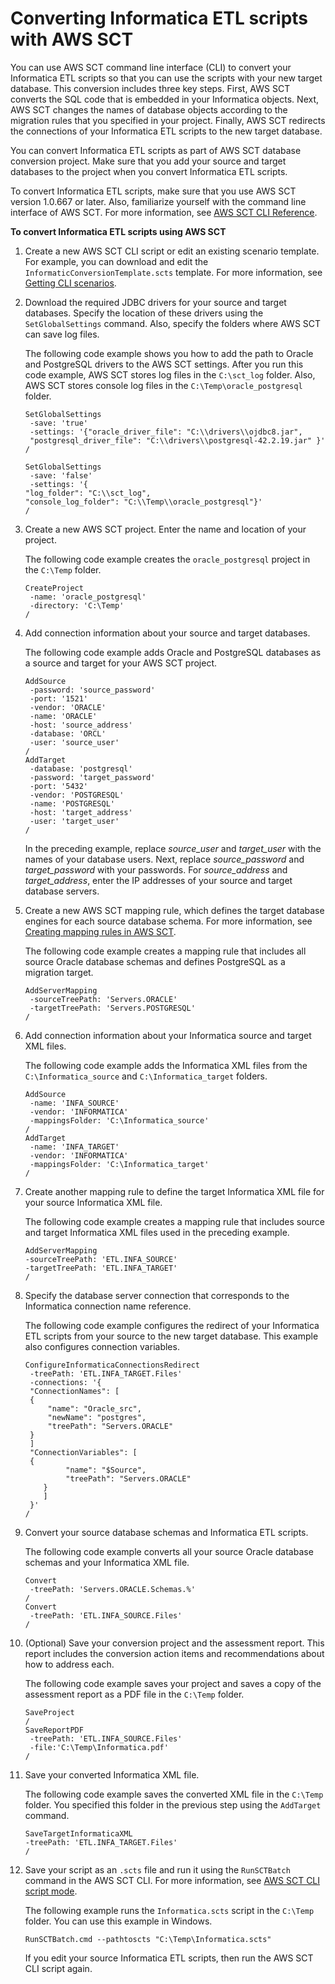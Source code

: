 # Converting Informatica ETL scripts with AWS SCT<a name="CHAP-converting-informatica"></a>

You can use AWS SCT command line interface \(CLI\) to convert your Informatica ETL scripts so that you can use the scripts with your new target database\. This conversion includes three key steps\. First, AWS SCT converts the SQL code that is embedded in your Informatica objects\. Next, AWS SCT changes the names of database objects according to the migration rules that you specified in your project\. Finally, AWS SCT redirects the connections of your Informatica ETL scripts to the new target database\.

You can convert Informatica ETL scripts as part of AWS SCT database conversion project\. Make sure that you add your source and target databases to the project when you convert Informatica ETL scripts\.

To convert Informatica ETL scripts, make sure that you use AWS SCT version 1\.0\.667 or later\. Also, familiarize yourself with the command line interface of AWS SCT\. For more information, see [AWS SCT CLI Reference](CHAP_Reference.md)\.

**To convert Informatica ETL scripts using AWS SCT**

1. Create a new AWS SCT CLI script or edit an existing scenario template\. For example, you can download and edit the `InformaticConversionTemplate.scts` template\. For more information, see [Getting CLI scenarios](CHAP_Reference.md#CHAP_Reference.Scenario)\.

1. Download the required JDBC drivers for your source and target databases\. Specify the location of these drivers using the `SetGlobalSettings` command\. Also, specify the folders where AWS SCT can save log files\.

   The following code example shows you how to add the path to Oracle and PostgreSQL drivers to the AWS SCT settings\. After you run this code example, AWS SCT stores log files in the `C:\sct_log` folder\. Also, AWS SCT stores console log files in the `C:\Temp\oracle_postgresql` folder\.

   ```
   SetGlobalSettings
   	-save: 'true'
   	-settings: '{"oracle_driver_file": "C:\\drivers\\ojdbc8.jar",    
   	"postgresql_driver_file": "C:\\drivers\\postgresql-42.2.19.jar" }'
   /
   
   SetGlobalSettings
   	-save: 'false'
   	-settings: '{
   "log_folder": "C:\\sct_log",
   "console_log_folder": "C:\\Temp\\oracle_postgresql"}'
   /
   ```

1. Create a new AWS SCT project\. Enter the name and location of your project\.

   The following code example creates the `oracle_postgresql` project in the `C:\Temp` folder\.

   ```
   CreateProject
   	-name: 'oracle_postgresql'
   	-directory: 'C:\Temp'
   /
   ```

1. Add connection information about your source and target databases\.

   The following code example adds Oracle and PostgreSQL databases as a source and target for your AWS SCT project\.

   ```
   AddSource
   	-password: 'source_password'
   	-port: '1521'
   	-vendor: 'ORACLE'
   	-name: 'ORACLE'
   	-host: 'source_address'
   	-database: 'ORCL'
   	-user: 'source_user'
   /
   AddTarget
   	-database: 'postgresql'
   	-password: 'target_password'
   	-port: '5432'
   	-vendor: 'POSTGRESQL'
   	-name: 'POSTGRESQL'
   	-host: 'target_address'
   	-user: 'target_user'
   /
   ```

   In the preceding example, replace *source\_user* and *target\_user* with the names of your database users\. Next, replace *source\_password* and *target\_password* with your passwords\. For *source\_address* and *target\_address*, enter the IP addresses of your source and target database servers\.

1. Create a new AWS SCT mapping rule, which defines the target database engines for each source database schema\. For more information, see [Creating mapping rules in AWS SCT](CHAP_Mapping.md)\.

   The following code example creates a mapping rule that includes all source Oracle database schemas and defines PostgreSQL as a migration target\.

   ```
   AddServerMapping
   	-sourceTreePath: 'Servers.ORACLE'
   	-targetTreePath: 'Servers.POSTGRESQL'
   /
   ```

1. Add connection information about your Informatica source and target XML files\.

   The following code example adds the Informatica XML files from the `C:\Informatica_source` and `C:\Informatica_target` folders\.

   ```
   AddSource
   	-name: 'INFA_SOURCE'
   	-vendor: 'INFORMATICA'
   	-mappingsFolder: 'C:\Informatica_source'
   /
   AddTarget
   	-name: 'INFA_TARGET'
   	-vendor: 'INFORMATICA'
   	-mappingsFolder: 'C:\Informatica_target'
   /
   ```

1. Create another mapping rule to define the target Informatica XML file for your source Informatica XML file\.

   The following code example creates a mapping rule that includes source and target Informatica XML files used in the preceding example\.

   ```
   AddServerMapping
   -sourceTreePath: 'ETL.INFA_SOURCE'
   -targetTreePath: 'ETL.INFA_TARGET'
   /
   ```

1. Specify the database server connection that corresponds to the Informatica connection name reference\.

   The following code example configures the redirect of your Informatica ETL scripts from your source to the new target database\. This example also configures connection variables\.

   ```
   ConfigureInformaticaConnectionsRedirect
   	-treePath: 'ETL.INFA_TARGET.Files'
   	-connections: '{
   	"ConnectionNames": [
   	{
   		"name": "Oracle_src",
   		"newName": "postgres",
   		"treePath": "Servers.ORACLE"
   	}
   	]
   	"ConnectionVariables": [
   	{
            "name": "$Source",
            "treePath": "Servers.ORACLE"
       }
       ]
   	}'
   /
   ```

1. Convert your source database schemas and Informatica ETL scripts\.

   The following code example converts all your source Oracle database schemas and your Informatica XML file\.

   ```
   Convert
   	-treePath: 'Servers.ORACLE.Schemas.%'
   /
   Convert
   	-treePath: 'ETL.INFA_SOURCE.Files'
   /
   ```

1. \(Optional\) Save your conversion project and the assessment report\. This report includes the conversion action items and recommendations about how to address each\.

   The following code example saves your project and saves a copy of the assessment report as a PDF file in the `C:\Temp` folder\.

   ```
   SaveProject
   /
   SaveReportPDF
   	-treePath: 'ETL.INFA_SOURCE.Files'
   	-file:'C:\Temp\Informatica.pdf'
   /
   ```

1. Save your converted Informatica XML file\.

   The following code example saves the converted XML file in the `C:\Temp` folder\. You specified this folder in the previous step using the `AddTarget` command\.

   ```
   SaveTargetInformaticaXML
   -treePath: 'ETL.INFA_TARGET.Files'
   /
   ```

1. Save your script as an `.scts` file and run it using the `RunSCTBatch` command in the AWS SCT CLI\. For more information, see [AWS SCT CLI script mode](CHAP_Reference.md#CHAP_Reference.ScriptMode)\.

   The following example runs the `Informatica.scts` script in the `C:\Temp` folder\. You can use this example in Windows\.

   ```
   RunSCTBatch.cmd --pathtoscts "C:\Temp\Informatica.scts"
   ```

   If you edit your source Informatica ETL scripts, then run the AWS SCT CLI script again\.